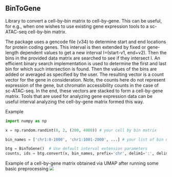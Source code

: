 <h2>BinToGene</h2>
Library to convert a cell-by-bin matrix to cell-by-gene.
This can be useful, for e.g., when one wishes to use existing gene expression
tools to a sc-ATAC-seq cell-by-bin matrix.</br>

The package uses a gencode file (v34) to determine start and end locations
for protein coding genes. This interval is then extended by fixed or gene-length
dependent values to get a new interval I=(start-v1, end+v2). Then the bins in
the provided data matrix are searched to see if they intersect I. An efficient
binary search implementation is used to determine the first and last bin for
which such intersection is found. Then the values of the bins are added or
averaged as specified by the user. The resulting vector is a count vector for
the gene in consideration. Note, the counts here do not represent expression
of the gene, but chromatin accessibility counts in the case of sc-ATAC-seq.
In the end, these vectors are stacked to form a cell-by-gene matrix.
Tools that are used for analyzing gene expression data can be useful interval
analyzing the cell-by-gene matrix formed this way.

Example

```python
import numpy as np

x = np.random.randint(0, 2, (200, 4000)) # your cell by bin matrix

bin_names = ['chr1:0-1000', 'chr1:1001-2000', ...] # your list of bin names

btg = BinToGene()  # Use default interval extension parameters
counts, ids = btg.convert(x, bin_names, prefix='chr', delim1=':', delim2='-')
```

Example of a cell-by-gene matrix obtained via UMAP after running some basic preprocessing
<img src="https://github.com/ferrocactus/BinToGene/blob/master/images/example.png" style="zoom:82%;" />
